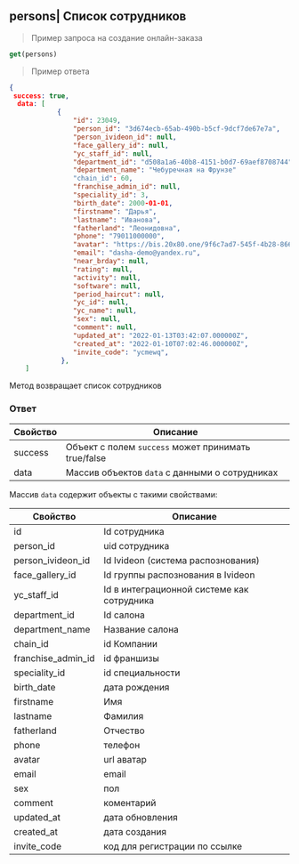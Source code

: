 ## persons| Список сотрудников

> Пример запроса на создание онлайн-заказа
```javascript
get(persons)
```

> Пример ответа
```json
{
 success: true,
  data: [
            {
                "id": 23049,
                "person_id": "3d674ecb-65ab-490b-b5cf-9dcf7de67e7a",
                "person_ivideon_id": null,
                "face_gallery_id": null,
                "yc_staff_id": null,
                "department_id": "d508a1a6-40b8-4151-b0d7-69aef8708744",
                "department_name": "Чебуречная на Фрунзе"
                "chain_id": 60,
                "franchise_admin_id": null,
                "speciality_id": 3,
                "birth_date": 2000-01-01,
                "firstname": "Дарья",
                "lastname": "Иванова",
                "fatherland": "Леонидовна",
                "phone": "79011000000",
                "avatar": "https://bis.20x80.one/9f6c7ad7-545f-4b28-8666-294497b94716",
                "email": "dasha-demo@yandex.ru",
                "near_brday": null,
                "rating": null,
                "activity": null,
                "software": null,
                "period_haircut": null,
                "yc_id": null,
                "yc_name": null,
                "sex": null,
                "comment": null,
                "updated_at": "2022-01-13T03:42:07.000000Z",
                "created_at": "2022-01-10T07:02:46.000000Z",
                "invite_code": "ycmewq",
             },
	]
```


Метод возвращает список сотрудников

### Ответ

Свойство | Описание
-------- | --------
success | Объект с полем `success` может принимать true/false
data | Массив объектов `data` с данными о сотрудниках

Массив `data` содержит объекты с такими свойствами:

Свойство | Описание
-------- | --------
id| Id сотрудника
person_id|uid сотрудника
person_ivideon_id|Id Ivideon (система распознования)
face_gallery_id| Id группы распознования в Ivideon
yc_staff_id| Id в интеграционной системе как сотрудника
department_id| Id салона
department_name| Название салона
chain_id| id Компании
franchise_admin_id| id франшизы
speciality_id| id специальности
birth_date| дата рождения
firstname| Имя
lastname| Фамилия
fatherland| Отчество
phone| телефон
avatar| url аватар
email| email
sex| пол
comment| коментарий
updated_at| дата обновления
created_at| дата создания
invite_code| код для регистрации по ссылке
